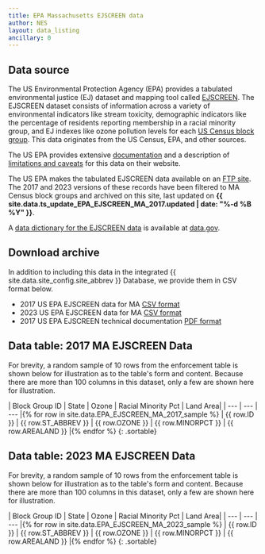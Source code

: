 ```yaml
---
title: EPA Massachusetts EJSCREEN data
author: NES
layout: data_listing
ancillary: 0
---
```


## Data source

The US Environmental Protection Agency (EPA) provides a tabulated environmental justice (EJ) dataset and mapping tool called [EJSCREEN](https://www.epa.gov/ejscreen/what-ejscreen).  The EJSCREEN dataset consists of information across a variety of environmental indicators like stream toxicity, demographic indicators like the percentage of residents reporting membership in a racial minority group, and EJ indexes like ozone pollution levels for each [US Census block group](https://www.census.gov/geo/reference/gtc/gtc_bg.html).  This data originates from the US Census, EPA, and other sources.

The US EPA provides extensive [documentation](https://www.epa.gov/sites/production/files/2017-09/documents/2017_ejscreen_technical_document.pdf) and a description of [limitations and caveats](https://www.epa.gov/ejscreen/limitations-and-caveats-using-ejscreen) for this data on their website.

The US EPA makes the tabulated EJSCREEN data available on an [FTP site](ftp://newftp.epa.gov/EJSCREEN/).  The 2017 and 2023 versions of these records have been filtered to MA Census block groups and archived on this site, last updated on **{{ site.data.ts_update_EPA_EJSCREEN_MA_2017.updated | date: "%-d %B %Y" }}**.

A [data dictionary for the EJSCREEN data](https://catalog.data.gov/harvest/object/77fc38d8-0d52-45e8-91ef-86bde657aae5/original) is available at [data.gov](https://data.gov/).

## Download archive

In addition to including this data in the integrated {{ site.data.site_config.site_abbrev }} Database, we provide them in CSV format below.

* 2017 US EPA EJSCREEN data for MA [CSV format](EPA_EJSCREEN_MA_2017.csv)
* 2023 US EPA EJSCREEN data for MA [CSV format](EPA_EJSCREEN_MA_2023.csv)
* 2017 US EPA EJSCREEN technical documentation [PDF format](../assets/PDFs/EPA_EJSCREEN_2017_Documentation.pdf)

## Data table: 2017 MA EJSCREEN Data

For brevity, a random sample of 10 rows from the enforcement table is shown below for illustration as to the table's form and content.  Because there are more than 100 columns in this dataset, only a few are shown here for illustration.

<!-- Note: need to have the for loop markup on the same line as the table rows as described here: http://stackoverflow.com/questions/35642820/jekyll-how-to-use-for-loop-to-generate-table-row-within-the-same-table-inside-m -->

| Block Group ID | State | Ozone | Racial Minority Pct | Land Area|
| --- | --- | --- |{% for row in site.data.EPA_EJSCREEN_MA_2017_sample %}
| {{ row.ID }} | {{ row.ST_ABBREV }} | {{ row.OZONE }} | {{ row.MINORPCT }} | {{ row.AREALAND }} |{% endfor %}
{: .sortable}

## Data table: 2023 MA EJSCREEN Data

For brevity, a random sample of 10 rows from the enforcement table is shown below for illustration as to the table's form and content.  Because there are more than 100 columns in this dataset, only a few are shown here for illustration.

<!-- Note: need to have the for loop markup on the same line as the table rows as described here: http://stackoverflow.com/questions/35642820/jekyll-how-to-use-for-loop-to-generate-table-row-within-the-same-table-inside-m -->

| Block Group ID | State | Ozone | Racial Minority Pct | Land Area|
| --- | --- | --- |{% for row in site.data.EPA_EJSCREEN_MA_2023_sample %}
| {{ row.ID }} | {{ row.ST_ABBREV }} | {{ row.OZONE }} | {{ row.MINORPCT }} | {{ row.AREALAND }} |{% endfor %}
{: .sortable}

